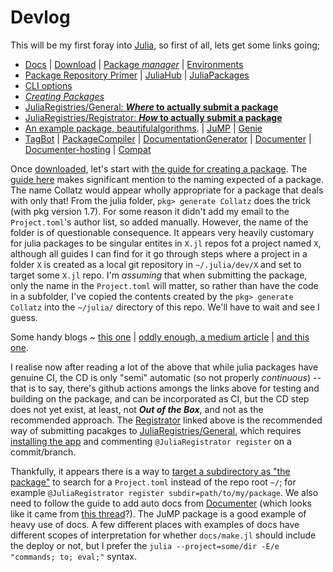 # Devlog
This will be my first foray into [Julia](https://julialang.org/), so first of all, lets get some links going;
* [Docs](https://docs.julialang.org/en/v1/) | [Download](https://julialang.org/downloads/) | [Package _manager_](https://pkgdocs.julialang.org/v1/) | [Environments](https://pkgdocs.julialang.org/v1/environments/)
* [Package Repository Primer](https://julialang.org/packages/) | [JuliaHub](https://juliahub.com/ui/Packages) | [JuliaPackages](https://juliapackages.com/packages)
* [CLI options](https://docs.julialang.org/en/v1/manual/command-line-options/)
* [_Creating Packages_](https://pkgdocs.julialang.org/v1/creating-packages/)
* [JuliaRegistries/General: **_Where_ to actually submit a package**](https://github.com/JuliaRegistries/General)
* [JuliaRegistries/Registrator: **_How_ to actually submit a package**](https://github.com/JuliaRegistries/Registrator.jl/)
* [An example package, beautifulalgorithms](https://juliapackages.com/packages/beautifulalgorithms). | [JuMP](https://github.com/jump-dev/JuMP.jl) | [Genie](https://github.com/GenieFramework/Genie.jl)
* [TagBot](https://discourse.julialang.org/t/ann-the-tagbot-github-app-is-deprecated-in-favour-of-the-tagbot-github-action/34344) | [PackageCompiler](https://github.com/JuliaLang/PackageCompiler.jl) | [DocumentationGenerator](https://github.com/JuliaDocs/DocumentationGenerator.jl) | [Documenter](https://juliadocs.github.io/Documenter.jl/stable/man/guide/) | [Documenter-hosting](https://juliadocs.github.io/Documenter.jl/stable/man/hosting/) | [Compat](https://pkgdocs.julialang.org/v1/compatibility/)

Once [downloaded](https://julialang.org/downloads/), let's start with [the guide for creating a package](https://pkgdocs.julialang.org/v1/creating-packages/). The [guide here](https://pkgdocs.julialang.org/v1/creating-packages/) makes significant mention to the naming expected of a package. The name Collatz would appear wholly appropriate for a package that deals with only that! From the julia folder, `pkg> generate Collatz` does the trick (with pkg version 1.7). For some reason it didn't add my email to the `Project.toml`'s author list, so added manually. However, the name of the folder is of questionable consequence. It appears very heavily customary for julia packages to be singular entites in `X.jl` repos fot a project named `X`, although all guides I can find for it go through steps where a project in a folder `X` is created as a local git repository in `~/.julia/dev/X` and set to target some `X.jl` repo. I'm _assuming_ that when submitting the package, only the name in the `Project.toml` will matter, so rather than have the code in a subfolder, I've copied the contents created by the `pkg> generate Collatz` into the `~/julia/` directory of this repo. We'll have to wait and see I guess.

Some handy blogs ~ [this one](https://syl1.gitbook.io/julia-language-a-concise-tutorial/language-core/11-developing-julia-packages) | [oddly enough, a medium article](https://medium.com/coffee-in-a-klein-bottle/developing-your-julia-package-682c1d309507) | [and this one](https://blog.jcharistech.com/2021/09/27/how-to-develop-and-publish-julia-packages-for-beginners/).

I realise now after reading a lot of the above that while julia packages have genuine CI, the CD is only "semi" automatic (so not properly _continuous_) -- that is to say, there's github actions amongs the links above for testing and building on the package, and can be incorporated as CI, but the CD step does not yet exist, at least, not **_Out of the Box_**, and not as the recommended approach. The [Registrator](https://github.com/JuliaRegistries/Registrator.jl) linked above is the recommended way of submitting pacakges to [JuliaRegistries/General](https://github.com/JuliaRegistries/General), which requires [installing the app](https://github.com/apps/juliateam-registrator/installations/new) and commenting `@JuliaRegistrator register` on a commit/branch.

Thankfully, it appears there is a way to [target a subdirectory as "the package"](https://github.com/JuliaRegistries/Registrator.jl#registering-a-package-in-a-subdirectory) to search for a `Project.toml` instead of the repo root `~/`; for example `@JuliaRegistrator register subdir=path/to/my/package`. We also need to follow the guide to add auto docs from [Documenter](https://juliadocs.github.io/Documenter.jl/stable/man/guide/) (which looks like it came from [this thread](https://github.com/JuliaDocs/Documenter.jl/issues/1413)?). The JuMP package is a good example of heavy use of docs. A few different places with examples of docs have different scopes of interpretation for whether `docs/make.jl` should include the deploy or not, but I prefer the `julia --project=some/dir -E/e "commands; to; eval;"` syntax.
